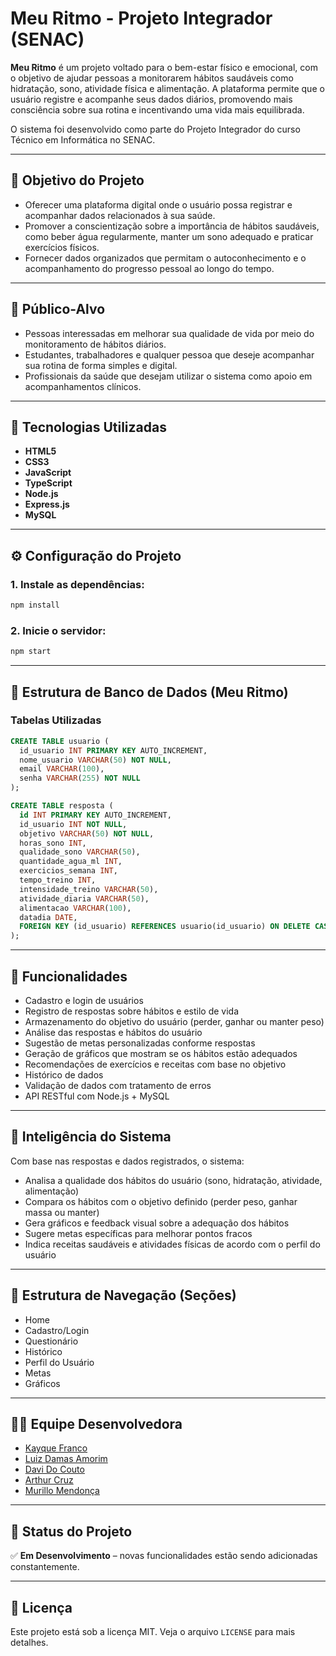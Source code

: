 # Meu Ritmo - Projeto Integrador (SENAC)

**Meu Ritmo** é um projeto voltado para o bem-estar físico e emocional, com o objetivo de ajudar pessoas a monitorarem hábitos saudáveis como hidratação, sono, atividade física e alimentação. A plataforma permite que o usuário registre e acompanhe seus dados diários, promovendo mais consciência sobre sua rotina e incentivando uma vida mais equilibrada.

O sistema foi desenvolvido como parte do Projeto Integrador do curso Técnico em Informática no SENAC.

---

## 🌟 Objetivo do Projeto

* Oferecer uma plataforma digital onde o usuário possa registrar e acompanhar dados relacionados à sua saúde.
* Promover a conscientização sobre a importância de hábitos saudáveis, como beber água regularmente, manter um sono adequado e praticar exercícios físicos.
* Fornecer dados organizados que permitam o autoconhecimento e o acompanhamento do progresso pessoal ao longo do tempo.

---

## 👥 Público-Alvo

* Pessoas interessadas em melhorar sua qualidade de vida por meio do monitoramento de hábitos diários.
* Estudantes, trabalhadores e qualquer pessoa que deseje acompanhar sua rotina de forma simples e digital.
* Profissionais da saúde que desejam utilizar o sistema como apoio em acompanhamentos clínicos.

---

## 🚀 Tecnologias Utilizadas

* **HTML5**
* **CSS3**
* **JavaScript**
* **TypeScript**
* **Node.js**
* **Express.js**
* **MySQL**

---

## ⚙️ Configuração do Projeto

### 1. Instale as dependências:

```bash
npm install
```

### 2. Inicie o servidor:

```bash
npm start
```

---

## 📄 Estrutura de Banco de Dados (Meu Ritmo)

### Tabelas Utilizadas

```sql
CREATE TABLE usuario (
  id_usuario INT PRIMARY KEY AUTO_INCREMENT,
  nome_usuario VARCHAR(50) NOT NULL,
  email VARCHAR(100),
  senha VARCHAR(255) NOT NULL
);
```

```sql
CREATE TABLE resposta (
  id INT PRIMARY KEY AUTO_INCREMENT,
  id_usuario INT NOT NULL,
  objetivo VARCHAR(50) NOT NULL,
  horas_sono INT,
  qualidade_sono VARCHAR(50),
  quantidade_agua_ml INT,
  exercicios_semana INT,
  tempo_treino INT,
  intensidade_treino VARCHAR(50),
  atividade_diaria VARCHAR(50),
  alimentacao VARCHAR(100),
  datadia DATE,
  FOREIGN KEY (id_usuario) REFERENCES usuario(id_usuario) ON DELETE CASCADE
);
```

---

## 📌 Funcionalidades

* Cadastro e login de usuários
* Registro de respostas sobre hábitos e estilo de vida
* Armazenamento do objetivo do usuário (perder, ganhar ou manter peso)
* Análise das respostas e hábitos do usuário
* Sugestão de metas personalizadas conforme respostas
* Geração de gráficos que mostram se os hábitos estão adequados
* Recomendações de exercícios e receitas com base no objetivo
* Histórico de dados
* Validação de dados com tratamento de erros
* API RESTful com Node.js + MySQL

---

## 🧠 Inteligência do Sistema

Com base nas respostas e dados registrados, o sistema:

* Analisa a qualidade dos hábitos do usuário (sono, hidratação, atividade, alimentação)
* Compara os hábitos com o objetivo definido (perder peso, ganhar massa ou manter)
* Gera gráficos e feedback visual sobre a adequação dos hábitos
* Sugere metas específicas para melhorar pontos fracos
* Indica receitas saudáveis e atividades físicas de acordo com o perfil do usuário

---

## 🧹 Estrutura de Navegação (Seções)

* Home
* Cadastro/Login
* Questionário
* Histórico
* Perfil do Usuário
* Metas
* Gráficos

---

## 👨‍💼 Equipe Desenvolvedora

* [Kayque Franco](https://github.com/kayqueFranco)
* [Luiz Damas Amorim](https://github.com/LuizDamasAmorim)
* [Davi Do Couto](https://github.com/Davicouto530)
* [Arthur Cruz](https://github.com/arthurcruzalves)
* [Murillo Mendonça](https://github.com/mmendoncamascarenha)

---

## 📅 Status do Projeto

✅ **Em Desenvolvimento** – novas funcionalidades estão sendo adicionadas constantemente.

---

## 📃 Licença

Este projeto está sob a licença MIT. Veja o arquivo `LICENSE` para mais detalhes.
